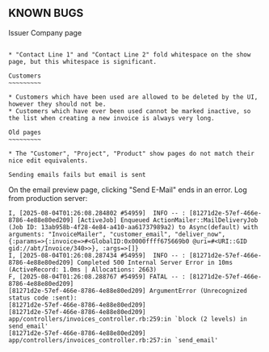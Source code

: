 KNOWN BUGS
----------

Issuer Company page
~~~~~~~~~~~~~~~~~~~

* "Contact Line 1" and "Contact Line 2" fold whitespace on the show page, but this whitespace is significant.

Customers
~~~~~~~~~

* Customers which have been used are allowed to be deleted by the UI, however they should not be.
* Customers which have ever been used cannot be marked inactive, so the list when creating a new invoice is always very long.

Old pages
~~~~~~~~~

* The "Customer", "Project", "Product" show pages do not match their nice edit equivalents.

Sending emails fails but email is sent
~~~~~~~~~~~~~~~~~~~~~~~~~~~~~~~~~~~~~~

On the email preview page, clicking "Send E-Mail" ends in an error. Log from production server:

```
I, [2025-08-04T01:26:08.284802 #54959]  INFO -- : [81271d2e-57ef-466e-8786-4e88e80ed209] [ActiveJob] Enqueued ActionMailer::MailDeliveryJob (Job ID: 13ab958b-4f28-4e84-a410-aa61737989a2) to Async(default) with arguments: "InvoiceMailer", "customer_email", "deliver_now", {:params=>{:invoice=>#<GlobalID:0x0000ffff675669b0 @uri=#<URI::GID gid://abt/Invoice/340>>}, :args=>[]}
I, [2025-08-04T01:26:08.287434 #54959]  INFO -- : [81271d2e-57ef-466e-8786-4e88e80ed209] Completed 500 Internal Server Error in 10ms (ActiveRecord: 1.0ms | Allocations: 2663)
F, [2025-08-04T01:26:08.288767 #54959] FATAL -- : [81271d2e-57ef-466e-8786-4e88e80ed209]
[81271d2e-57ef-466e-8786-4e88e80ed209] ArgumentError (Unrecognized status code :sent):
[81271d2e-57ef-466e-8786-4e88e80ed209]
[81271d2e-57ef-466e-8786-4e88e80ed209] app/controllers/invoices_controller.rb:259:in `block (2 levels) in send_email'
[81271d2e-57ef-466e-8786-4e88e80ed209] app/controllers/invoices_controller.rb:257:in `send_email'
```
